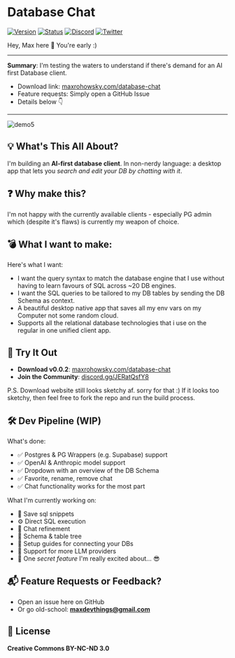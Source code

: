 # Database Chat

[![Version](https://img.shields.io/badge/VERSION-0.0.2-brightgreen?style=for-the-badge)](https://maxrohowsky.com/database-chat)
[![Status](https://img.shields.io/badge/STATUS-EARLY_ACCESS-orange?style=for-the-badge)](https://maxrohowsky.com/database-chat)
[![Discord](https://img.shields.io/badge/COMMUNITY-JOIN_HERE-7289DA?style=for-the-badge&logo=discord&logoColor=white)](https://discord.gg/JERatQsfY8)
[![Twitter](https://img.shields.io/badge/FOLLOW-@MAXROHOWSKY-1DA1F2?style=for-the-badge&logo=twitter&logoColor=white)](https://x.com/MaxRohowsky)

Hey, Max here 👋 You're early :)

-----------------------------------------------------
**Summary**: I'm testing the waters to understand if there's demand for an AI first Database client.
- Download link: [maxrohowsky.com/database-chat](https://maxrohowsky.com/database-chat)
- Feature requests: Simply open a GitHub Issue
- Details below 👇
-----------------------------------------------------

![demo5](https://github.com/user-attachments/assets/c96773f7-6152-4755-84c1-e6935884ebca)


## 💡 What's This All About?

I'm building an **AI-first database client**. In non-nerdy language: a desktop app that lets you *search and edit your DB by chatting with it*.

## ❓ Why make this?

I'm not happy with the currently available clients - especially PG admin which (despite it's flaws) is currently my weapon of choice.

## 💣 What I want to make:

Here's what I want:
- I want the query syntax to match the database engine that I use without having to learn favours of SQL across ~20 DB engines.
- I want the SQL queries to be tailored to my DB tables by sending the DB Schema as context.
- A beautiful desktop native app that saves all my env vars on my Computer not some random cloud.
- Supports all the relational database technologies that i use on the regular in one unified client app. 

## 🚀 Try It Out

* **Download v0.0.2**: [maxrohowsky.com/database-chat](https://maxrohowsky.com/database-chat)
* **Join the Community**: [discord.gg/JERatQsfY8](https://discord.gg/JERatQsfY8)

P.S. Download website still looks sketchy af. sorry for that :) If it looks too sketchy, then feel free to fork the repo and run the build process.

## 🛠️ Dev Pipeline (WIP)

What's done:
* ✅ Postgres & PG Wrappers (e.g. Supabase) support
* ✅ OpenAI & Anthropic model support
* ✅ Dropdown with an overview of the DB Schema
* ✅ Favorite, rename, remove chat
* ✅ Chat functionality works for the most part

What I'm currently working on:
* 💾 Save sql snippets
* ⚙️ Direct SQL execution
* 🧠 Chat refinement
* 🌲 Schema & table tree
* 📘 Setup guides for connecting your DBs
* 🔌 Support for more LLM providers
* 🎁 One *secret feature* I'm really excited about... 😎

## 📬 Feature Requests or Feedback?

* Open an issue here on GitHub
* Or go old-school: **maxdevthings@gmail.com**

## 📄 License

**Creative Commons BY-NC-ND 3.0** 

